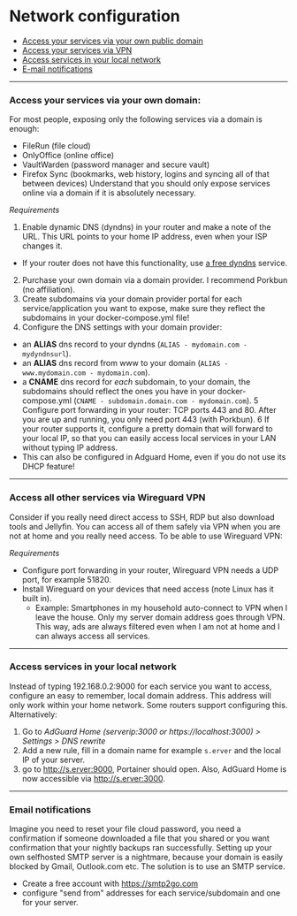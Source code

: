 # Network configuration

* [Access your services via your own public domain](https://github.com/zilexa/Homeserver/blob/master/network-configuration.md#access-your-services-via-your-own-domain)
* [Access your services via VPN](https://github.com/zilexa/Homeserver/blob/master/network-configuration.md#access-all-other-services-via-wireguard-vpn)
* [Access services in your local network](https://github.com/zilexa/Homeserver/blob/master/network-configuration.md#access-services-in-your-local-network)
* [E-mail notifications](https://github.com/zilexa/Homeserver/blob/master/network-configuration.md#email-notifications)

***

### Access your services via your own domain: 
For most people, exposing only the following services via a domain is enough: 
- FileRun (file cloud)
- OnlyOffice (online office)
- VaultWarden (password manager and secure vault)
- Firefox Sync (bookmarks, web history, logins and syncing all of that between devices)
Understand that you should only expose services online via a domain if it is absolutely necessary. 

_Requirements_
1. Enable dynamic DNS (dyndns) in your router and make a note of the URL. This URL points to your home IP address, even when your ISP changes it. 
  * If your router does not have this functionality, use [a free dyndns](https://freedns.afraid.org/) service. 
2. Purchase your own domain via a domain provider. I recommend Porkbun (no affiliation).  
3. Create subdomains via your domain provider portal for each service/application you want to expose, make sure they reflect the subdomains in your docker-compose.yml file!
4. Configure the DNS settings with your domain provider: 
  * an **ALIAS** dns record to your dyndns (`ALIAS - mydomain.com - mydyndnsurl`). 
  * an **ALIAS** dns record from www to your domain (`ALIAS - www.mydomain.com - mydomain.com`).
  * a **CNAME** dns record for _each_ subdomain, to your domain, the subdomains should reflect the ones you have in your docker-compose.yml (`CNAME - subdomain.domain.com - mydomain.com`).
5 Configure port forwarding in your router: TCP ports 443 and 80. After you are up and running, you only need port 443 (with Porkbun). 
6 If your router supports it, configure a pretty domain that will forward to your local IP, so that you can easily access local services in your LAN without typing IP address. 
  * This can also be configured in Adguard Home, even if you do not use its DHCP feature!
 
 ***
 
### Access all other services via Wireguard VPN
Consider if you really need direct access to SSH, RDP but also download tools and Jellyfin. You can access all of them safely via VPN when you are not at home and you really need access. To be able to use Wireguard VPN: 

_Requirements_
* Configure port forwarding in your router, Wireguard VPN needs a UDP port, for example 51820. 
* Install Wireguard on your devices that need access (note Linux has it built in). 
  * Example: Smartphones in my household auto-connect to VPN when I leave the house. Only my server domain address goes through VPN. This way, ads are always filtered even when I am not at home and I can always access all services.

***

### Access services in your local network
Instead of typing 192.168.0.2:9000 for each service you want to access, configure an easy to remember, local domain address.
This address will only work within your home network. Some routers support configuring this. Alternatively: 
1. Go to _AdGuard Home (serverip:3000 or https://localhost:3000) > Settings > DNS rewrite_ 
2. Add a new rule, fill in a domain name for example `s.erver` and the local IP of your server. 
3. go to http://s.erver:9000, Portainer should open. Also, AdGuard Home is now accessible via http://s.erver:3000. 

***

### Email notifications
Imagine you need to reset your file cloud password, you need a confirmation if someone downloaded a file that you shared or you want confirmation that your nightly backups ran successfully. 
Setting up your own selfhosted SMTP server is a nightmare, because your domain is easily blocked by Gmail, Outlook.com etc. The solution is to use an SMTP service.
* Create a free account with https://smtp2go.com 
* configure "send from" addresses for each service/subdomain and one for your server. 

